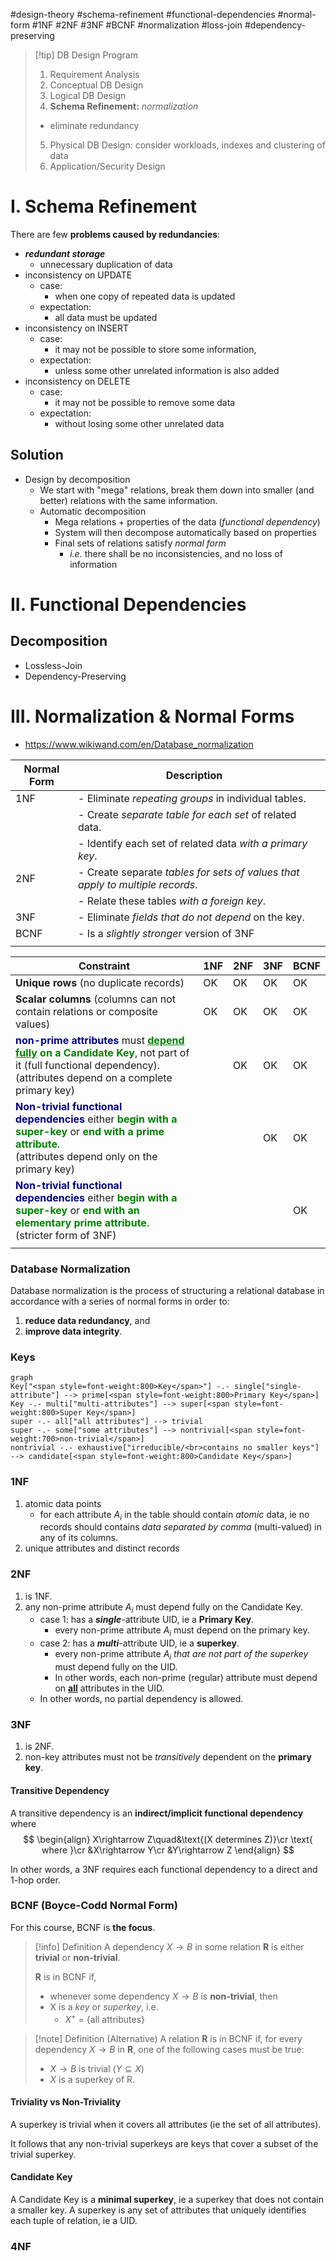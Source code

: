 #design-theory #schema-refinement #functional-dependencies #normal-form #1NF #2NF #3NF #BCNF #normalization #loss-join #dependency-preserving

> [!tip] DB Design Program
> 1. Requirement Analysis
> 2. Conceptual DB Design
> 3. Logical DB Design
> 4. **Schema Refinement:** *normalization*
> 	- eliminate redundancy
> 5. Physical DB Design: consider workloads, indexes and clustering of data
> 6. Application/Security Design


# I. Schema Refinement

There are few **problems caused by redundancies**:
- ***redundant storage***
	- unnecessary duplication of data
- inconsistency on UPDATE
	- case:
		- when one copy of repeated data is updated
	- expectation:
		- all data must be updated
- inconsistency on INSERT
	- case: 
		- it may not be possible to store some information,
	- expectation:
		- unless some other unrelated information is also added
- inconsistency on DELETE
	- case:
		- it may not be possible to remove some data
	- expectation:
		- without losing some other unrelated data

## Solution
- Design by decomposition
	- We start with "mega" relations, break them down into smaller (and better) relations with the same information.
	- Automatic decomposition
		- Mega relations + properties of the data (*functional dependency*)
		- System will then decompose automatically based on properties
		- Final sets of relations satisfy *normal form*
			- *i.e.* there shall be no inconsistencies, and no loss of information


# II. Functional Dependencies

## Decomposition

- Lossless-Join
- Dependency-Preserving


# III. Normalization & Normal Forms

- https://www.wikiwand.com/en/Database_normalization

| Normal Form | Description                                                                   |     |
| ----------- | ----------------------------------------------------------------------------- | --- |
| 1NF         | - Eliminate *repeating groups* in individual tables.                          |     |
|             | - Create *separate table for each set* of related data.                       |     |
|             | - Identify each set of related data *with a primary key*.                     |     |
| 2NF         | - Create separate *tables for sets of values that apply to multiple records*. |     |
|             | - Relate these tables *with a foreign key*.                                   |     |
| 3NF         | - Eliminate *fields that do not depend* on the key.                           |     |
| BCNF        | - Is a *slightly stronger* version of 3NF                                     |     |
|             |                                                                               |     |

| Constraint                                                                                                                                                                                                                                                                                  | 1NF | 2NF | 3NF | BCNF |
| ------------------------------------------------------------------------------------------------------------------------------------------------------------------------------------------------------------------------------------------------------------------------------------------- | --- | --- | --- | ---- |
| **Unique rows** (no duplicate records)                                                                                                                                                                                                                                                      | OK  | OK  | OK  | OK   |
| **Scalar columns** (columns can not contain relations or composite values)                                                                                                                                                                                                                  | OK  | OK  | OK  | OK   |
| <span style=color:navy;font-weight:700>non-prime attributes</span> must <span style=color:green;font-weight:700><u>depend fully</u> on a Candidate Key</span>, not part of it (full functional dependency).<br>(attributes depend on a complete primary key)                                |     | OK  | OK  | OK   |
| <span style=color:navy;font-weight:700>Non-trivial functional dependencies</span> either <span style=color:green;font-weight:700>begin with a super-key</span> or <span style=color:green;font-weight:700>end with a prime attribute</span>.<br>(attributes depend only on the primary key) |     |     | OK  | OK   |
| <span style=color:navy;font-weight:700>Non-trivial functional dependencies</span> either <span style=color:green;font-weight:700>begin with a super-key</span> or <span style=color:green;font-weight:700>end with an elementary prime attribute</span>.<br>(stricter form of 3NF)          |     |     |     | OK   |
|                                                                                                                                                                                                                                                                                             |     |     |     |      |

### Database Normalization

Database normalization is the process of structuring a relational database in accordance with a series of normal forms in order to:

1. **reduce data redundancy**, and
2. **improve data integrity**.

### Keys

```mermaid
graph
Key["<span style=font-weight:800>Key</span>"] -.- single["single-attribute"] --> prime[<span style=font-weight:800>Primary Key</span>]
Key -.- multi["multi-attributes"] --> super[<span style=font-weight:800>Super Key</span>]
super -.- all["all attributes"] --> trivial
super -.- some["some attributes"] --> nontrivial[<span style=font-weight:700>non-trivial</span>]
nontrivial -.- exhaustive["irreducible/<br>contains no smaller keys"] --> candidate[<span style=font-weight:800>Candidate Key</span>]
```

### 1NF

1. atomic data points
	- for each attribute $A_i$ in the table should contain *atomic* data, ie no records should contains *data separated by comma* (multi-valued) in any of its columns.
2. unique attributes and distinct records

### 2NF

1. is 1NF.
2. any non-prime attribute $A_i$ must depend fully on the Candidate Key.
	- case 1: has a ***single***-attribute UID, ie a **Primary Key**.
		- every non-prime attribute $A_i$ must depend on the primary key.
	- case 2: has a ***multi***-attribute UID, ie a **superkey**.
		- every non-prime attribute $A_i$ *that are not part of the superkey* must depend fully on the UID.
		- In other words, each non-prime (regular) attribute must depend on <strong><u>all</u></strong> attributes in the UID.
	- In other words, no partial dependency is allowed.

### 3NF

1. is 2NF.
2. non-key attributes must not be *transitively* dependent on the **primary key**. 

#### Transitive Dependency

A transitive dependency is an **indirect/implicit functional dependency** where 
$$
\begin{align}
X\rightarrow Z\quad&\text{(X determines Z)}\cr
\text{ where }\cr
&X\rightarrow Y\cr
&Y\rightarrow Z
\end{align}
$$

In other words, a 3NF requires each functional dependency to a direct and 1-hop order.

### BCNF (Boyce-Codd Normal Form)

For this course, BCNF is **the focus**.

> [!info] Definition
> A dependency $X\rightarrow B$ in some relation $\mathbf{R}$ is either **trivial** or **non-trivial**.
> 
> $\mathbf{R}$ is in BCNF if,
> - whenever some dependency $X \rightarrow B$ is **non-trivial**, then
> - X is a _key_ or _superkey_, i.e.
> 	- $X^+$ = {all attributes}

> [!note] Definition (Alternative)
> A relation $\mathbf{R}$ is in BCNF if, for every dependency $X\rightarrow B$ in $\mathbf{R}$, one of the following cases must be true:
> - $X\rightarrow B$ is trivial ($Y\subseteq X$)
> - $X$ is a superkey of R.
> 

#### Triviality vs Non-Triviality

A superkey is trivial when it covers all attributes (ie the set of all attributes).

It follows that any non-trivial superkeys are keys that cover a subset of the trivial superkey.

#### Candidate Key

A Candidate Key is a **minimal superkey**, ie a superkey that does not contain a smaller key. A superkey is any set of attributes that uniquely identifies each tuple of relation, ie a UID.

### 4NF
